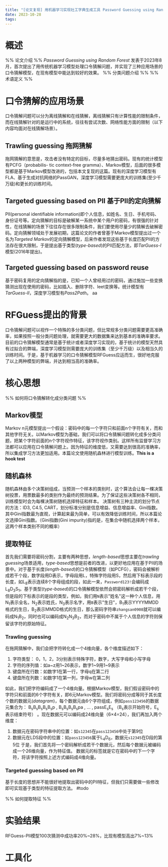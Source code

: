 ```yaml
---
title: "[论文复现] 用机器学习实现社工字典生成工具 Password Guessing using Random Forest"
date: 2023-10-28
tags:
---
```

# 概述
%% 论文介绍 %%
*Password Guessing using Random Forest* 发表于2023年8月，首次提出了用传统机器学习模型处理口令猜解问题，并实现了三种应用场景的口令猜解模型，在现有模型中能达到较好的效果。
%% 分类问题介绍 %%
%% 术语定义 %%




# 口令猜解的应用场景
口令猜解问题可以分为离线猜解和在线猜解，离线猜解只有计算性能的限制条件，而在线猜解针对的是运行中的系统，往往有尝试次数、网络性能方面的限制（以下内容均面对在线猜解场景）。

## Trawling guessing 拖网猜解
拖网猜解的意思是，攻击者没有特定的目标，尽量多地猜出密码。现有的统计模型有PCFG（probabilis-
tic context-free gramma）、Markov模型，后面的很多模型都是基于Markov模型改进的，包括本文复现的这篇。现有的深度学习模型有FLA、基于生成对抗网络的PassGAN，深度学习模型需要更庞大的训练集(至少千万级)和更长的训练时间。

## Targeted guessing based on PII 基于PII的定向猜解
PII(personal identifiable information)即个人信息，如姓名、生日、手机号码、身份证号等。定向猜解的目标是破解某一系统中某个用户的密码，有很强的针对性，在线猜解的场景下往往存在很多限制条件，我们要使用尽量少的猜解去破解密码。定向猜解领域处于发展初期，这篇论文的作者曾基于Markov模型提出过一个名为*Targeted Markov*的定向猜解模型，后来作者发现这些基于长度匹配PII的方法存在很大限制，于是提出基于类型(*type-based*)的PII匹配方法，即*TarGuess-I*模型(2016年提出)。


## Targeted guessing based on password reuse
基于密码复用的定向猜解指的是，已知一个人曾经用过的密码，通过施加一些变换猜测出现在使用的密码，比如插入、删除字符、leet变换等。统计模型有*TarGuess-II*，深度学习模型有*Pass2Path*。 aa


# RFGuess提出的背景
口令猜解问题可以视作一个特殊的多分类问题，但比常规多分类问题需要更高准确率，如果按照一般分类问题处理，就需要更大的数据集来达到基本的准确率要求。目前的口令猜解模型通常是基于统计或者深度学习实现的，基于统计的模型天然具有过拟合的弊端，深度学习模型则需要庞大的训练集（至少千万级）以及相当久的训练时间。于是，基于机器学习的口令猜解模型RFGuess应运而生，很好地克服了以上两种模型的弊端，并达到相当高的准确率。

# 核心思想
%% 如何将口令猜解转化成分类问题 %%
## Markov模型
Markov n元模型提出一个假设：密码中的每一个字符只和前面n个字符有关，而和其他字符无关。以Markov模型为基础，我们可以将口令猜解问题转化成多分类问题，把某个字符前面的n个字符视作特征，该字符视作类别。这样所有监督学习方法都可以应用在口令猜解问题上。因为特征的维度低，又需要达到很高的准确率，所以集成学习方法更加适用。本篇论文使用随机森林进行模型训练。**This is a hook test**

## 随机森林
随机森林由多个决策树组成，当预测一个样本的类别时，这个算法会让每一棵决策树投票，用票数最多的类别作为最终的预测结果。为了保证这些决策树各不相同，训练模型时会为每棵决策树随机选择特征和样本。
决策树有三种主流的划分节点的方法：ID3, C4.5, CART，划分标准分别是信息增益、信息增益率、Gini指数。其中Gini指数最为直观，计算起来最为简单，可以有效降低训练时间，所以本篇论文选择Gini指数。（Gini指数(Gini impurity)指的是，在集合中随机选择两个样本，这两个样本类别不同的概率）


## 提取特征
首先我们需要将密码分割，主要有两种思想，*length-based*思想主要在*trawling guessing*场景适用，*type-based*思想是前者的改进，以更好地应用在基于PII的场景中。对于基于长度(*length-based*)的口令猜解模型（如PCFG），密码会被解析成若干个段，数字段用D表示，字母段用L，特殊字符段用S，然后用下标表示段的长度，如L<sub>8</sub>表示连续8个字母组成的段，如此一来，`Password123!`会编码成L<sub>8</sub>D<sub>3</sub>S<sub>1</sub>。基于类型(*type-based*)的口令猜解模型依然会把密码解析成若干个段，但是段的下标表示的是段的类型，例如，我们用`N`表示"姓名"这一种个人信息，用N<sub>1</sub>表示全名，N<sub>2</sub>表示姓氏，N<sub>3</sub>表示名字，用`B`表示"生日"，B<sub>1</sub>表示YYYYMMDD格式的生日，B<sub>2</sub>表示MMDD格式的生日，那么密码字符串`zhangsan0908`就可以编码成N<sub>1</sub>B<sub>2</sub>，同时也可以编码成N<sub>2</sub>N<sub>3</sub>B<sub>2</sub>，而对于密码中不属于个人信息的字符则保留该字符的原始特征。

### Trawling guessing
在拖网猜解中，我们会把字符转化成一个4维向量，各个维度描述如下：
1. 字符类型： 0，1，2，3分别表示特殊字符，数字，大写字母和小写字母
2. 字符的序列值：如a~z用1~26表示，数字1~9用1~9表示
3. 键盘所在行数：如数字1在第一行，字母q在第二行
4. 键盘所在列数：如数字1在第一列，字母w在第二列

如此，我们把字符编码成了一个4维向量。根据Markov模型，我们假设密码中的字符只和前面的6个字符有关，即6元Markov模型。我们将密码分成等同于其长度个数的数据元(*datagram*)，每个数据元由6个字符组成，例如`pass123456`的数据元集合为：
B<sub>s</sub>B<sub>s</sub>B<sub>s</sub>B<sub>s</sub>B<sub>s</sub>p , B<sub>s</sub>B<sub>s</sub>B<sub>s</sub>B<sub>s</sub>pa , ... , passE<sub>s</sub>E<sub>s</sub> （B<sub>s</sub>表示开始符号，E<sub>s</sub>表示结束符号） 。现在数据元可以编码成24维向量（6×4=24），我们再加入两个维度：
1. 数据元在密码字符串中的位置：如`s12345`在`pass123456`中处于第9位
2. 数据元在LDS段中的位置：如`pass123456`属于L<sub>4</sub>D<sub>6</sub>，数据元`s12345`在D段的第5位
于是，我们首先将一个密码解析成若干个数据元，然后每个数据元被编码成一个26维向量，作为特征值。
数据元的标签就是它在密码中的下一个字符，将该字符按照上述方式编码成4维向量。

### Targeted guessing based on PII
基于长度的思想并不能很好地提取出密码中的PII特征，但我们只需要做一些修改即可实现基于类型的特征提取方法。
#todo




%% 如何提取特征 %%


# 实验结果
RFGuess-PII模型100次猜测中成功率20%~28%，比现有模型高出7%~13%

# 工具化

